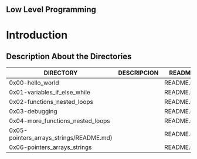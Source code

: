 ## Low Level Programming
# Introduction
## Description About the Directories
DIRECTORY|DESCRIPCION|README|
---------|-----------|------|
|0x00-hello_world|	|README.md|
|0x01-variables_if_else_while|	|README.md|
|0x02-functions_nested_loops|	|README.md|
|0x03-debugging|	|README.md|
|0x04-more_functions_nested_loops|	|README.md|
|0x05-pointers_arrays_strings/README.md)|	|README.md|
|0x06-pointers_arrays_strings|	|README.md|
